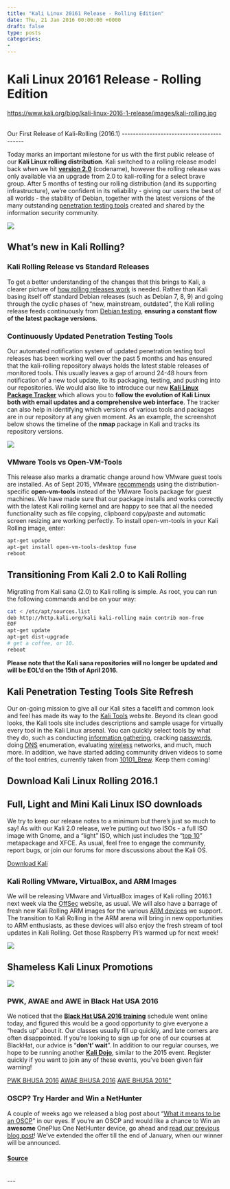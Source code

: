 ```yaml
---
title: "Kali Linux 20161 Release - Rolling Edition"
date: Thu, 21 Jan 2016 00:00:00 +0000
draft: false
type: posts
categories: 
- 
---
```

# Kali Linux 20161 Release - Rolling Edition
https://www.kali.org/blog/kali-linux-2016-1-release/images/kali-rolling.jpg
<br/>

<br/>
Our First Release of Kali-Rolling (2016.1)
------------------------------------------

Today marks an important milestone for us with the first public release of our **Kali Linux rolling distribution**. Kali switched to a rolling release model back when we hit **[version 2.0](https://www.kali.org/blog/kali-linux-2-0-release/)** (codename), however the rolling release was only available via an upgrade from 2.0 to kali-rolling for a select brave group. After 5 months of testing our rolling distribution (and its supporting infrastructure), we’re confident in its reliability - giving our users the best of all worlds - the stability of Debian, together with the latest versions of the many outstanding [penetration testing tools](https://www.kali.org/tools/) created and shared by the information security community.

[![](https://www.kali.org/blog/kali-linux-2016-1-release/images/kali-rolling-screenshot.png)](https://www.kali.org/blog/kali-linux-2016-1-release/images/kali-rolling-screenshot.png)

What’s new in Kali Rolling?
---------------------------

### Kali Rolling Release vs Standard Releases

To get a better understanding of the changes that this brings to Kali, a clearer picture of [how rolling releases work](https://www.zdnet.com/article/rolling-release-vs-fixed-release-linux/) is needed. Rather than Kali basing itself off standard Debian releases (such as Debian 7, 8, 9) and going through the cyclic phases of “new, mainstream, outdated”, the Kali rolling release feeds continuously from [Debian testing](https://www.debian.org/devel/testing), **ensuring a constant flow of the latest package versions**.

### Continuously Updated Penetration Testing Tools

Our automated notification system of updated penetration testing tool releases has been working well over the past 5 months and has ensured that the kali-rolling repository always holds the latest stable releases of monitored tools. This usually leaves a gap of around 24-48 hours from notification of a new tool update, to its packaging, testing, and pushing into our repositories. We would also like to introduce our new **[Kali Linux Package Tracker](https://pkg.kali.org/)** which allows you to **follow the evolution of Kali Linux both with email updates and a comprehensive web interface**. The tracker can also help in identifying which versions of various tools and packages are in our repository at any given moment. As an example, the screenshot below shows the timeline of the **nmap** package in Kali and tracks its repository versions.

[![](https://www.kali.org/blog/kali-linux-2016-1-release/images/pkg-kali.png)](https://www.kali.org/blog/kali-linux-2016-1-release/images/pkg-kali.png)

### VMware Tools vs Open-VM-Tools

This release also marks a dramatic change around how VMware guest tools are installed. As of Sept 2015, VMware [recommends](https://kb.vmware.com/kb/2073803) using the distribution-specific **open-vm-tools** instead of the VMware Tools package for guest machines. We have made sure that our package installs and works correctly with the latest Kali rolling kernel and are happy to see that all the needed functionality such as file copying, clipboard copy/paste and automatic screen resizing are working perfectly. To install open-vm-tools in your Kali Rolling image, enter:

```sh
apt-get update
apt-get install open-vm-tools-desktop fuse
reboot
```

Transitioning From Kali 2.0 to Kali Rolling
-------------------------------------------

Migrating from Kali sana (2.0) to Kali rolling is simple. As root, you can run the following commands and be on your way:

```sh
cat < /etc/apt/sources.list
deb http://http.kali.org/kali kali-rolling main contrib non-free
EOF
apt-get update
apt-get dist-upgrade
# get a coffee, or 10.
reboot
```

**Please note that the Kali sana repositories will no longer be updated and will be EOL’d on the 15th of April 2016.**

Kali Penetration Testing Tools Site Refresh
-------------------------------------------

Our on-going mission to give all our Kali sites a facelift and common look and feel has made its way to the [Kali Tools](https://www.kali.org/tools/) website. Beyond its clean good looks, the Kali tools site includes descriptions and sample usage for virtually every tool in the Kali Linux arsenal. You can quickly select tools by what they do, such as conducting [information gathering](https://www.kali.org/tools/kali-meta/#kali-tools-information-gathering), cracking [passwords](https://www.kali.org/tools/kali-meta/#kali-tools-passwords), doing [DNS](https://www.kali.org/tools/kali-meta/#kali-tools-information-gathering) enumeration, evaluating [wireless](https://www.kali.org/tools/kali-meta/#kali-tools-wireless) networks, and much, much more. In addition, we have started adding community driven videos to some of the tool entries, currently taken from [10101\_Brew](https://twitter.com/10101_Brew). Keep them coming!

Download Kali Linux Rolling 2016.1
----------------------------------

Full, Light and Mini Kali Linux ISO downloads
---------------------------------------------

We try to keep our release notes to a minimum but there’s just so much to say! As with our Kali 2.0 release, we’re putting out two ISOs - a full ISO image with Gnome, and a “light” ISO, which just includes the “[top 10](https://www.kali.org/docs/general-use/metapackages/)” metapackage and XFCE. As usual, feel free to engage the community, report bugs, or join our forums for more discussions about the Kali OS.

[Download Kali](https://www.kali.org/get-kali/)

### Kali Rolling VMware, VirtualBox, and ARM Images

We will be releasing VMware and VirtualBox images of Kali rolling 2016.1 next week via the [OffSec](https://www.kali.org/get-kali/#kali-vm) website, as usual. We will also have a barrage of fresh new Kali Rolling ARM images for the various [ARM devices](https://www.kali.org/get-kali/#kali-arm) we support. The transition to Kali Rolling in the ARM arena will bring in new opportunities to ARM enthusiasts, as these devices will also enjoy the fresh stream of tool updates in Kali Rolling. Get those Raspberry Pi’s warmed up for next week!

[![](https://www.kali.org/blog/kali-linux-2016-1-release/images/hp-offsec.png)](https://www.kali.org/blog/kali-linux-2016-1-release/images/hp-offsec.png)

Shameless Kali Linux Promotions
-------------------------------

[![](https://www.kali.org/blog/kali-linux-2016-1-release/images/Screen-Shot-2015-05-06-at-12.50.55-PM-e1430938334257.png)](https://www.kali.org/blog/kali-linux-2016-1-release/images/Screen-Shot-2015-05-06-at-12.50.55-PM-e1430938334257.png)

### PWK, AWAE and AWE in Black Hat USA 2016

We noticed that the **[Black Hat USA 2016 training](https://www.blackhat.com/us-16/training/index.html)** schedule went online today, and figured this would be a good opportunity to give everyone a “heads up” about it. Our classes usually fill up quickly, and late comers are often disappointed. If you’re looking to sign up for one of our courses at BlackHat, our advice is “**don’t’ wait**”. In addition to our regular courses, we hope to be running another [**Kali Dojo**](https://www.kali.org/docs/development/dojo-mastering-live-build/), similar to the 2015 event. Register quickly if you want to join any of these events, you’ve been given fair warning!

[PWK BHUSA 2016](https://www.blackhat.com/us-16/training/penetration-testing-with-kali-linux.html) [AWAE BHUSA 2016](https://www.blackhat.com/us-16/training/advanced-web-attacks-and-exploitation.html) [AWE BHUSA 2016"](https://www.blackhat.com/us-16/training/advanced-windows-exploitation.html)

### OSCP? Try Harder and Win a NetHunter

A couple of weeks ago we released a blog post about “[What it means to be an OSCP](https://www.offsec.com/offsec/what-it-means-to-be-oscp/)” in our eyes. If you’re an OSCP and would like a chance to Win an **awesome** OnePlus One NetHunter device, go ahead and [read our previous blog post](https://www.offsec.com/offsec/what-it-means-to-be-oscp/)! We’ve extended the offer till the end of January, when our winner will be announced.

#### [Source](https://www.kali.org/blog/kali-linux-2016-1-release/)

<br/>
---
